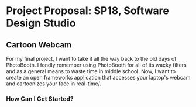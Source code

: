 # Project Proposal: SP18, Software Design Studio

## Cartoon Webcam 
For my final project, I want to take it all the way back to the old days of PhotoBooth. I fondly remember using PhotoBooth for all of its wacky filters and as a general means to waste time in middle school. Now, I want to create an open frameworks application that accesses your laptop's webcam and cartoonizes your face in real-time/. 

### How Can I Get Started? 

